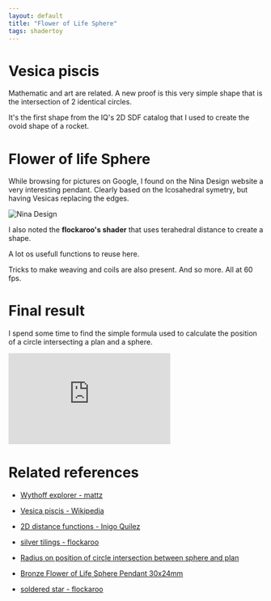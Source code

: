 ```yaml
---
layout: default
title: "Flower of Life Sphere"
tags: shadertoy
---
```

# Vesica piscis

Mathematic and art are related. A new proof is this very simple shape that is the intersection of 2 identical circles. 

It's the first shape from the IQ's 2D SDF catalog that I used to create the ovoid shape of a rocket.

# Flower of life Sphere

While browsing for pictures on Google, I found on the Nina Design website a very interesting pendant. Clearly based on the Icosahedral symetry, but having Vesicas replacing the edges.

![Nina Design](https://cdn.mysagestore.com/74db5e032e6fecb07f3130f646bb2751/contents/VNS6105_BZCHRM/VNS6105_BZCHRM.jpg)

I also noted the **flockaroo's shader** that uses terahedral distance to create a shape. 

A lot os usefull functions to reuse here. 

Tricks to make weaving and coils are also present. And so more. All at 60 fps.

# Final result

I spend some time to find the simple formula used to calculate the position of a circle intersecting a plan and a sphere.

<iframe width="320" height="180" frameborder="0" src="https://www.shadertoy.com/embed/ssGSWK?gui=true&t=10&paused=true&muted=false" allowfullscreen></iframe>

# Related references

- [Wythoff explorer - mattz](https://www.shadertoy.com/view/Md3yRB)  
- [Vesica piscis - Wikipedia](https://en.wikipedia.org/wiki/Vesica_piscis)  
- [2D distance functions - Inigo Quilez](https://iquilezles.org/www/articles/distfunctions2d/distfunctions2d.htm)  
- [silver tilings - flockaroo](https://www.shadertoy.com/view/XsXfz2)  
        
- [Radius on position of circle intersection between sphere and plan](https://math.stackexchange.com/questions/943383/determine-circle-of-intersection-of-plane-and-sphere)  
- [Bronze Flower of Life Sphere Pendant 30x24mm](https://www.ninadesigns.com/bronze-flower-of-life-sphere-pendant-30x24mm)  
- [soldered star - flockaroo](https://www.shadertoy.com/view/3tsXD4)
